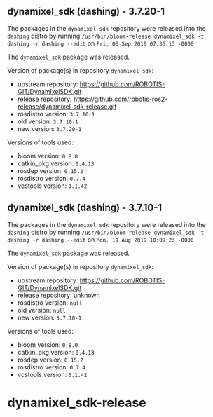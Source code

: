 ## dynamixel_sdk (dashing) - 3.7.20-1

The packages in the `dynamixel_sdk` repository were released into the `dashing` distro by running `/usr/bin/bloom-release dynamixel_sdk -t dashing -r dashing --edit` on `Fri, 06 Sep 2019 07:35:13 -0000`

The `dynamixel_sdk` package was released.

Version of package(s) in repository `dynamixel_sdk`:

- upstream repository: https://github.com/ROBOTIS-GIT/DynamixelSDK.git
- release repository: https://github.com/robotis-ros2-release/dynamixel_sdk-release.git
- rosdistro version: `3.7.10-1`
- old version: `3.7.10-1`
- new version: `3.7.20-1`

Versions of tools used:

- bloom version: `0.8.0`
- catkin_pkg version: `0.4.13`
- rosdep version: `0.15.2`
- rosdistro version: `0.7.4`
- vcstools version: `0.1.42`


## dynamixel_sdk (dashing) - 3.7.10-1

The packages in the `dynamixel_sdk` repository were released into the `dashing` distro by running `/usr/bin/bloom-release dynamixel_sdk -t dashing -r dashing --edit` on `Mon, 19 Aug 2019 10:09:23 -0000`

The `dynamixel_sdk` package was released.

Version of package(s) in repository `dynamixel_sdk`:

- upstream repository: https://github.com/ROBOTIS-GIT/DynamixelSDK.git
- release repository: unknown
- rosdistro version: `null`
- old version: `null`
- new version: `3.7.10-1`

Versions of tools used:

- bloom version: `0.8.0`
- catkin_pkg version: `0.4.13`
- rosdep version: `0.15.2`
- rosdistro version: `0.7.4`
- vcstools version: `0.1.42`


# dynamixel_sdk-release